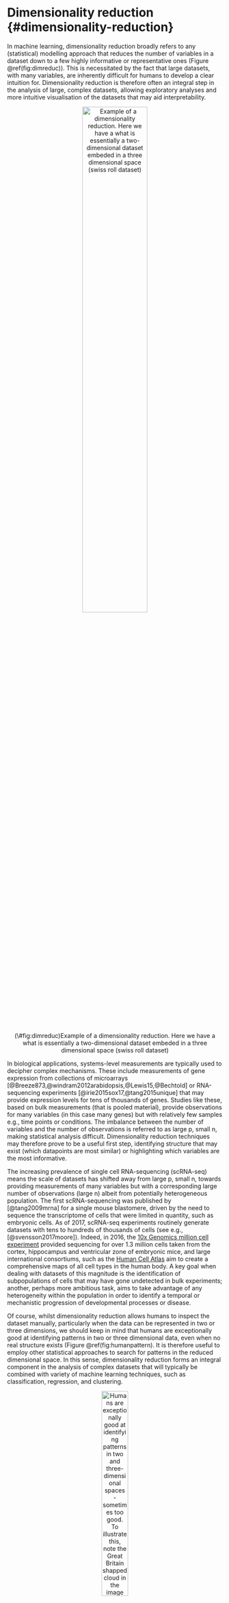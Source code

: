 # Dimensionality reduction {#dimensionality-reduction}

In machine learning, dimensionality reduction broadly refers to any (statistical) modelling approach that reduces the number of variables in a dataset down to a few highly informative or representative ones (Figure \@ref(fig:dimreduc)). This is necessitated by the fact that large datasets, with many variables, are inherently difficult for humans to develop a clear intuition for. Dimensionality reduction is therefore often an integral step in the analysis of large, complex datasets, allowing exploratory analyses and more intuitive visualisation of the datasets that may aid interpretability. 

<div class="figure" style="text-align: center">
<img src="images/swiss_roll_manifold_sculpting.png" alt="Example of a dimensionality reduction. Here we have a what is essentially a two-dimensional dataset embeded in a three dimensional space (swiss roll dataset)" width="55%" />
<p class="caption">(\#fig:dimreduc)Example of a dimensionality reduction. Here we have a what is essentially a two-dimensional dataset embeded in a three dimensional space (swiss roll dataset)</p>
</div>

In biological applications, systems-level measurements are typically used to decipher complex mechanisms. These include measurements of gene expression from collections of microarrays [@Breeze873,@windram2012arabidopsis,@Lewis15,@Bechtold] or RNA-sequencing experiments [@irie2015sox17,@tang2015unique] that may provide expression levels for tens of thousands of genes. Studies like these, based on bulk measurements (that is pooled material), provide observations for many variables (in this case many genes) but with relatively few samples e.g., time points or conditions. The imbalance between the number of variables and the number of observations is referred to as large p, small n, making statistical analysis difficult. Dimensionality reduction techniques may therefore prove to be a useful first step, identifying structure that may exist (which datapoints are most similar) or highlighting which variables are the most informative.

The increasing prevalence of single cell RNA-sequencing (scRNA-seq) means the scale of datasets has shifted away from large p, small n, towards providing measurements of many variables but with a corresponding large number of observations (large n) albeit from potentially heterogeneous population. The first scRNA-sequencing was published by [@tang2009mrna] for a single mouse blastomere, driven by the need to sequence the transcriptome of cells that were limited in quantity, such as embryonic cells. As of 2017, scRNA-seq experiments routinely generate datasets with tens to hundreds of thousands of cells (see e.g., [@svensson2017moore]). Indeed, in 2016, the [10x Genomics million cell experiment](https://community.10xgenomics.com/t5/10x-Blog/Our-1-3-million-single-cell-dataset-is-ready-to-download/ba-p/276) provided sequencing for over 1.3 million cells taken from the cortex, hippocampus and ventricular zone of embryonic mice, and large international consortiums, such as the [Human Cell Atlas](https://www.humancellatlas.org) aim to create a comprehensive maps of all cell types in the human body. A key goal when dealing with datasets of this magnitude is the identification of subpopulations of cells that may have gone undetected in bulk experiments; another, perhaps more ambitious task, aims to take advantage of any heterogeneity within the population in order to identify a temporal or mechanistic progression of developmental processes or disease.

Of course, whilst dimensionality reduction allows humans to inspect the dataset manually, particularly when the data can be represented in two or three dimensions, we should keep in mind that humans are exceptionally good at identifying patterns in two or three dimensional data, even when no real structure exists (Figure \@ref(fig:humanpattern). It is therefore useful to employ other statistical approaches to search for patterns in the reduced dimensional space. In this sense, dimensionality reduction forms an integral component in the analysis of complex datasets that will typically be combined with variety of machine learning techniques, such as classification, regression, and clustering. 

<div class="figure" style="text-align: center">
<img src="images/GB1.jpg" alt="Humans are exceptionally good at identifying patterns in two and three-dimensional spaces - sometimes too good. To illustrate this, note the Great Britain shapped cloud in the image (presumably drifting away from an EU shaped cloud, not shown). More whimsical shaped clouds can also be seen if you have a spare afternoon.  Golcar Matt/Weatherwatchers [BBC News](http://www.bbc.co.uk/news/uk-england-leeds-40287817)" width="35%" />
<p class="caption">(\#fig:humanpattern)Humans are exceptionally good at identifying patterns in two and three-dimensional spaces - sometimes too good. To illustrate this, note the Great Britain shapped cloud in the image (presumably drifting away from an EU shaped cloud, not shown). More whimsical shaped clouds can also be seen if you have a spare afternoon.  Golcar Matt/Weatherwatchers [BBC News](http://www.bbc.co.uk/news/uk-england-leeds-40287817)</p>
</div>

In this chapter we will explore two forms of dimensionality reduction, principle component analysis ([PCA](#linear-dimensionality-reduction) and t-distributed stochastic neighbour embedding ([tSNE](#nonlinear-dimensionality-reduction)), highlighting the advantages and potential pitfalls of each method. As an illustrative example, we will use these approaches to analyse single cell RNA-sequencing data of early human embryo development. 

## Linear Dimensionality Reduction {#linear-dimensionality-reduction}

The most widely used form of dimensionality reduction is principle component analysis (PCA), which was introduced by Pearson in the early 1900's [@pearson1901liii], and independently rediscovered by Hotelling [@hotelling1933analysis]. PCA has a long history of use in biological and ecological applications, with early use in population studies [@sforza1964analysis], and later for the analysis of gene expression data [@vohradsky1997identification,@craig1997developmental,@hilsenbeck1999statistical].

PCA is not a dimensionality reduction technique *per se*, but an alternative way of representing the data that more naturally captures the variance in the system. Specifically, it finds a new co-ordinate system, so that the new x-axis (which is called the first principle component; PC1) is aligned along the direction of greatest variance, with an orthogonal y-axis aligned along the direction with second greatest variance (the second principle component; PC2), and so forth. At this stage there has been no inherent reduction in the dimensionality of the system, we have simply rotated the axes around.

To illustrate PCA we can repeat the analysis of [@ringner2008principal] using the dataset of [@saal2007poor] (GEO GSE5325). This dataset contains gene expression profiles for $105$ breast tumour samples measured using Swegene Human 27K RAP UniGene188 arrays. Within the population of cells, [@ringner2008principal] focused on the expression of *GATA3* and *XBP1*, whose expression was known to correlate with estrogen receptor status [^](Breast cancer cells may be estrogen receptor positive, ER$^+$, or negative, ER$^-$, indicating capacity to respond to estrogen signalling, which can therefore influence treatment), representing a two dimensional system. A pre-processed dataset continuing the expression levels for *GATA3* and *XBP1*, and ER status, can be loaded in using the code, below:


```r
D <- read.csv(file = "data/GSE5325/GSE5325_markers.csv", header = TRUE, sep = ",", row.names=1)
```

We can now plot the expression levels of *GATA3* and *XBP1* against one another to visualise the data in the two-dimensional space:


```r
plot(t(D[1,which(D[3,]==0)]),t(D[2,which(D[3,]==0)]),'p',col='red', ylab="XBP1", xlab="GATA3",xlim=c(min(D[2,],na.rm = TRUE), max(D[2,],na.rm = TRUE)),ylim=c(min(D[1,],na.rm = TRUE), max(D[1,],na.rm = TRUE)))
points(t(D[1,which(D[3,]==1)]),t(D[2,which(D[3,]==1)]),'p',col='blue')
```

<img src="08-dimensionality-reduction_files/figure-html/unnamed-chunk-2-1.png" width="672" />

We can perform PCA in R using the \texttt{prcomp} function. To do so, we must first filter out datapoints that have missing observations, as PCA does not, inherently deal with missing observations:


```r
Dommitsamps <- t(na.omit(t(D[,]))); #Get the subset of samples

pca1  <- prcomp(t(Dommitsamps[1:2,]),center = TRUE,scale=FALSE)
ERexp <- Dommitsamps[3,];

ER_neg <- pca1$x[which(ERexp==0),]
ER_pos <- pca1$x[which(ERexp==1),]

plot(ER_neg[,1],ER_neg[,2],'p',col='red', xlab="PC1", ylab="PC2",xlim=c(-4.5, 4.2),ylim=c(-3, 2.5))
points(ER_pos[,1],ER_pos[,2],'p',col='blue')
```

<img src="08-dimensionality-reduction_files/figure-html/unnamed-chunk-3-1.png" width="672" />

Note that the \texttt{prcomp} has the option to centre and scale the data. That is, to normalise each variable to have a zero-mean and unit variance. This is particularly important when dealing with variables that may exist over very different scales. For example, if we had identical measurement in seconds and hours, without normalisation there would appear to be much greater variance in the variable measured in seconds, potentially skewing the results. In general, when dealing with variables that are measured on similar scales (for example gene expression) it is not desirable to normalise the data.

We can better visualise what the PCA has done by plotting the original data side-by-side with the transformed data (note that here we have plotted the negative of PC1).


```r
par(mfrow=c(1,2))
plot(t(D[1,which(D[3,]==0)]),t(D[2,which(D[3,]==0)]),'p',col='red', ylab="XBP1", xlab="GATA3",xlim=c(min(D[2,],na.rm = TRUE), max(D[2,],na.rm = TRUE)),ylim=c(min(D[1,],na.rm = TRUE), max(D[1,],na.rm = TRUE)))
points(t(D[1,which(D[3,]==1)]),t(D[2,which(D[3,]==1)]),'p',col='blue')
plot(-ER_neg[,1],ER_neg[,2],'p',col='red', xlab="-PC1", ylab="PC2",xlim=c(-4.5, 4.2),ylim=c(-3, 2.5))
points(-ER_pos[,1],ER_pos[,2],'p',col='blue')
```

<img src="08-dimensionality-reduction_files/figure-html/unnamed-chunk-4-1.png" width="672" />

So, we have simply rotated the original data, so that the greatest variance aligns along the x-axis and so forth. We can find out how much of the variance each of the principle components explains by looking at \texttt{pca1$sdev} variable:


```r
par(mfrow=c(1,1))
barplot(((pca1$sdev)^2 / sum(pca1$sdev^2))*100, names.arg=c("PC1","PC2"), ylab="% variance")
```

<img src="08-dimensionality-reduction_files/figure-html/unnamed-chunk-5-1.png" width="672" />

Here we can see that PC1 explains the vast majority of the variance in the observations (for this example we should be able to see this by eye). The dimensionality reduction step of PCA occurs when we choose to discard the later PCs. Of course, by doing so we loose information about the system, but this may be an acceptable loss compared to the increased interpretability achieved by visualising the system in lower dimensions. In the example below, we follow from [@ringner2008principal], and visualise the data using only PC1.


```r
par(mfrow=c(1,1))
plot(-ER_neg[,1],matrix(-1, 1, length(ER_neg[,1])),'p',col='red', xlab="PC1",xlim=c(-4, 3),ylim=c(-1.5,1.5),yaxt="n", ylab="")
points(-ER_pos[,1],matrix(-1, 1, length(ER_pos[,1])),'p',col='blue')
points(-ER_neg[,1],matrix(1, 1, length(ER_neg[,1])),'p',col='red', xlab="PC1",xlim=c(-4, 3))
points(-ER_pos[,1],matrix(0, 1, length(ER_pos[,1])),'p',col='blue')
axis(side = 2, at = seq(-1, 1, by = 1), labels = c("All","ER-","ER+"))
```

<img src="08-dimensionality-reduction_files/figure-html/unnamed-chunk-6-1.png" width="672" />

So reducing the system down to one dimension appears to have done a good job at separating out the ER$^+$ cells from the ER$^-$ cells, suggesting that it may be of biological use. Precisely how many PCs to retain remains subjective. For visualisation purposed, it is typical to look at the first two or three only. However, when using PCA as an intermediate step within more complex workflows, more PCs are often retained e.g., by thresholding to a suitable level of explanatory variance.

### Interpreting the Principle Component Axes

In the original data, the individual axes had very obvious interpretations: the x-axis represented expression levels of *GATA3* and the y-axis represented the expression level of *XBP1*. Other than indicating maximum variance, what does PC1 mean? The individual axes represent linear combinations of the expression of various genes. This may not be immediately intuitive, but we can get a feel by projecting the original axes (gene expression) onto the (reduced dimensional) co-ordinate system.


```r
genenames <- c("GATA3","XBP1")
plot(-pca1$rotation[,1],pca1$rotation[,2], type="n", xlim=c(-2, 2), ylim=c(-2, 2), xlab="PC1", ylab="PC2")
text(-pca1$rotation[,1], pca1$rotation[,2], genenames, cex = .4)
arrows(0, 0, x1 = -pca1$rotation[,1], y1 = -pca1$rotation[,2],length=0.1)
```

<img src="08-dimensionality-reduction_files/figure-html/unnamed-chunk-7-1.png" width="672" />

In this particular case, we can see that both genes appear to be reasonably strongly associated with PC1. When dealing with much larger systems e.g., with more genes, we can, of course, project the original axes into the reduced dimensional space. In general this is particularly useful for identifying genes associated with particular PCs, and ultimately assigning a biological interpretation to the PCs.

### Horseshoe effect

Principle component analysis is a linear dimensionality reduction technique, and is not always appropriate for complex datasets, particularly when dealing with nonlinearities. To illustrate this, let's consider an simulated expression set containing $8$ genes, with $10$ timepoints/conditions. We can represent this dataset in terms of a matrix: 


```r
X <- matrix( c(2,4,2,0,0,0,0,0,0,0,
                 0,2,4,2,0,0,0,0,0,0,
                 0,0,2,4,2,0,0,0,0,0,  
                 0,0,0,2,4,2,0,0,0,0,   
                 0,0,0,0,2,4,2,0,0,0,    
                 0,0,0,0,0,2,4,2,0,0,   
                 0,0,0,0,0,0,2,4,2,0,  
                 0,0,0,0,0,0,0,2,4,2), nrow=8,  ncol=10, byrow = TRUE)
```

Or we can visualise by plot a few of the genes:


```r
plot(1:10,X[1,],type="l",col="red",xlim=c(0, 14),xlab="Time",ylab="Expression")
points(1:10,X[2,],type="l",col="blue")
points(1:10,X[5,],type="l",col="black")
legend(8, 4, legend=c("gene 1", "gene 2", "gene 5"), col=c("red", "blue", "black"),lty=1, cex=0.8)
```

<img src="08-dimensionality-reduction_files/figure-html/unnamed-chunk-9-1.png" width="672" />

By eye, we see that the data can be separated out by a single direction: that is, we can order the data from time/condition 1 through to time/condition 10. Intuitively, then, the data can be represented by a single dimension. Let's run PCA as we would normally, and visualise the result, plotting the first two PCs:


```r
pca2<-prcomp(t(X),center = TRUE,scale=FALSE)
condnames = c('TP1','TP2','TP3','TP4','TP5','TP6','TP7','TP8','TP9','TP10')
plot(pca2$x[,1:2],type="p",col="red",xlim=c(-5, 5),ylim=c(-5, 5))
text(pca2$x[,1:2]+0.5, condnames, cex = 0.7)
```

<img src="08-dimensionality-reduction_files/figure-html/unnamed-chunk-10-1.png" width="672" />

We see that the PCA plot has placed the datapoints in a horseshoe shape, with condition/time point 1 very close to condition/time point 10. From the earlier plots of gene expression profiles we can see that the relationships between the various genes are not entirely straightforward. For example, gene 1 is initially correlated with gene 2, then negatively correlated, and finally uncorrelated, whilst no correlation exists between gene 1 and genes 5 - 8. These nonlinearities make it difficult for PCA which, in general, attempts to preserve large pairwise distances, leading to the well known horseshoe effect [@novembre2008interpreting,@reich2008principal]. These types of artefacts may be problematic when trying to interpret data, and due care must be given when these type of effects are seen.  

### PCA analysis of mammalian development

Now that we have a feel for PCA and understand some of the basic commands we can apply it in a real setting. Here we will make use of preprocessed data taken from [@yan2013single] (GEO  GSE36552) and [@guo2015transcriptome] (GEO GSE63818). The data from [@yan2013single] represents single cell RNA-seq measurements from human embryos from the zygote stage (a single cell produced following fertilisation of an egg) through to the blastocyst stage (consisting of around 64 cells), as well as human embryonic stem cells (hESC), cells extracted from an early blsatocyst stage embryo and maintained *in vitro*. The dataset of [guo2015transcriptome] contains scRNA-seq data from human primordial germ cells (hPGCs), precursors of sperm or eggs that are specified early in the developing human embryo soon after implantation (around week 2-3 in humans), and somatic cells. Together, these datasets therefore provide useful insights into early human development, and possible mechanisms for the specification of early cell types, such as PGCs. 

The preprocessed data contains log_2 normalised counts for around $400$ cells using $2957$ marker genes, and can be found in the file \texttt{/data/PGC_transcriptomics/PGC_transcriptomics.csv}. Note that the first line of data in the file is an indicator denoting cell type (-1 = ESC, 0 = pre-implantation, 1 = PGC, and 2 = somatic cell). The second row indicates the sex of the cell (0 = unknown/unlabelled, 1 = XX, 2 = XY), with the third row indicating capture time (-1 = ESC, 0 - 7 denotes various developmental stages from zygote to blastocyst, 8 - 13 indicates increasing times of embryo development from week 4 through to week 19).

Excercise 8.1. First load in the expression data into R and plot some example expression patterns.

Excercise 8.2. Use \texttt{prcomp} to perform PCA on the data.

Excercise 8.3. Try plotting visualising the original axis. Can we identify any genes of interest that may be particularly important for PGCs?

Excercise 8.4. Does the data separate well? Perform k-means cluster analysis on the data.

Excercise 8.5. Perform a differential expression analysis between blastocyst cells and the PGCs.

## Nonlinear Dimensionality Reduction {#nonlinear-dimensionality-reduction}

Whilst [PCA]{#linear-dimensionality-reduction} is extremely useful for exploratory analysis, it is not always appropriate, particularly for datasets with nonlinearities. A large number of nonlinear dimensionality reduction techniques have therefore been developed. Perhaps the most commonly applied technique is t-distributed stochastic neighbour embedding (tSNE) [@maaten2008visualizing,@van2009learning,@van2012visualizing,@van2014accelerating].

In general, tSNE attempts to take points in a high-dimensional space and find a faithful representation of those points in a lower-dimensional space. The SNE algorithm initially converts the high-dimensional Euclidean distances between datapoints into conditional probabilities. Here $p_{j|i}$, indicates the probability that datapoint $x_i$ would pick $x_j$ as its neighbour if neighbours were picked in proportion to their probability density under a Gaussian centred at $x_i$:

$p_{j|i} = \frac{\exp(-|\mathbf{x}_i - \mathbf{x}_j|^2/2\sigma_i^2)}{\sum_{k\neq l}\exp(-|\mathbf{x}_k - \mathbf{x}_l|^2/2\sigma_i^2)}$

We can define a similar conditional probability for the datapoints in the reduced dimensional space, $y_j$ and $y_j$ as:

$q_{j|i} = \frac{\exp(-|\mathbf{y}_i - \mathbf{y}_j|^2)}{\sum_{k\neq l}\exp(-|\mathbf{y}_k - \mathbf{y}_l|^2)}$.

Natural extensions to this would instead use a Student-t distribution for the lower dimensional space. 

$q_{j|i} = \frac{(1+|\mathbf{y}_i - \mathbf{y}_j|^2)^{-1}}{\sum_{k\neq l}(1+|\mathbf{y}_i - \mathbf{y}_j|^2)^{-1}}$.

Note here that in many cases this lower dimensionality space can be initialised using PCA or other dimensionality reduction technique.

If SNE has mapped points $\mathbf{y}_i$ and $\mathbf{y}_j$ correctly, we have $p_{j|i} = q_{j|i}$. We can define a similarity measure over these distribution based on the Kullback-Leibler-divergence:

$C = \sum KL(P_i||Q_i)= \sum_i \sum_j p_{i|j} \log \biggl{(} \frac{p_{i|j}}{q_{i|j}} \biggr{)}$

If $p_{j|i} = q_{j|i}$ (that is, our reduced dimensionality representation faithfully captures the higher dimensional data), this value will be equal to zero, otherwise it will be a positive number. We thus attempt to minimise this value using gradient descent.

The tSNE algorithm is implemented in R via the \texttt{Rtsne} package.


```r
library(Rtsne)
library(scatterplot3d)
set.seed(12345)
```

To get a feel for tSNE we will first generate some artificial data. In this case we generate two different groups that exist in a 3-dimensional space. These groups are Gaussian distributed, with different means and variances:


```r
D1 <- matrix( rnorm(5*3,mean=0,sd=1), 100, 3) 
D2 <- matrix( rnorm(5*3,mean=5,sd=3), 100, 3) 
G1 <- matrix( 1, 100, 1) 
G2 <- matrix( 2, 100, 1) 
D3 <- rbind(D1,D2)
G3 <- rbind(G1,G2)
colors <- c("red", "blue")
colors <- colors[G3]
scatterplot3d(D3,color=colors, main="3D Scatterplot",xlab="x",ylab="y",zlab="z")
```

<img src="08-dimensionality-reduction_files/figure-html/unnamed-chunk-12-1.png" width="672" />

We can run tSNE on this dataset and try to condense the data down from a three-dimensional to a two-dimensional representation. Unlike PCA, which has no real free parameters, tSNE has a variety of parameters that need to be set. First, we have the perplexity parameter which, in essence, balances local and global aspects of the data. For low values of perplexity, the algorithm will tend to entirely focus on keeping datapoints locally together.


```r
tsne_model_1 = Rtsne(as.matrix(D3), check_duplicates=FALSE, pca=TRUE, perplexity=10, theta=0.5, dims=2)
y1 <- tsne_model_1$Y[which(D[1,]==-1),1:2]
tsne_model_1 <- Rtsne(as.matrix(D3), check_duplicates=FALSE, pca=TRUE, perplexity=10, theta=0.5, dims=2)

plot(tsne_model_1$Y[1:100,1:2],type="p",col="red",xlim=c(-45, 45),ylim=c(-45, 45),xlab="tSNE1",ylab="tSNE1")
points(tsne_model_1$Y[101:200,1:2],type="p",col="blue")
```

<img src="08-dimensionality-reduction_files/figure-html/unnamed-chunk-13-1.png" width="672" />

Note that here we have set the perplexity parameter reasonably low, and tSNE appears to have identified a lot of local structure that (we know) doesn't exist. Let's try a larger value for the perplexity parameter. 


```r
y1 <- tsne_model_1$Y[which(D[1,]==-1),1:2]
tsne_model_1 <- Rtsne(as.matrix(D3), check_duplicates=FALSE, pca=TRUE, perplexity=50, theta=0.5, dims=2)

plot(tsne_model_1$Y[1:100,1:2],type="p",col="red",xlim=c(-45, 45),ylim=c(-45, 45),xlab="tSNE1",ylab="tSNE2")
points(tsne_model_1$Y[101:200,1:2],type="p",col="blue")
```

<img src="08-dimensionality-reduction_files/figure-html/unnamed-chunk-14-1.png" width="672" />

### Nonlinear warping 

In our previous example we showed that if the perplexity parameter was correctly set, tSNE seperated out the two populations very well. If we plot the original data next to the tSNE reduced dimensionality represention, however, we will notice something interesting:


```r
par(mfrow=c(1,2))
scatterplot3d(D3,color=colors, main="3D Scatterplot",xlab="x",ylab="y",zlab="z")
plot(tsne_model_1$Y[1:100,1:2],type="p",col="red",xlim=c(-45, 45),ylim=c(-45, 45),xlab="tSNE1", ylab="tSNE2")
points(tsne_model_1$Y[101:200,1:2],type="p",col="blue")
```

<img src="08-dimensionality-reduction_files/figure-html/unnamed-chunk-15-1.png" width="672" />

Whilst in the origianl data the two groups had very different variances, in the reduced dimensionality representation they appeared to show a similar spread. This is down to tSNEs ability to represent nonlinearities, and the algorithm performs different transformations on different regions. This is, of course, important to keep in mind: the spread in a tSNE output are not always indicative of heterogeneity in the data.

### Stochasticity

A final important point to note is that tSNE is stochastic in nature. Unlike PCA which, for the same dataset, will always yield the same result, if you run tSNE twice you will likely find different results. We can illustrate this below, by running tSNE again for perplexity $30$, and plotting the results alongside the previous ones.


```r
set.seed(123456)

tsne_model_1 <- Rtsne(as.matrix(D3), check_duplicates=FALSE, pca=TRUE, perplexity=30, theta=0.5, dims=2)

tsne_model_2 <- Rtsne(as.matrix(D3), check_duplicates=FALSE, pca=TRUE, perplexity=30, theta=0.5, dims=2)

par(mfrow=c(1,2))
plot(tsne_model_1$Y[1:100,1:2],type="p",col="red",xlim=c(-45, 45),ylim=c(-45, 45),xlab="tSNE1",ylab="tSNE2")
points(tsne_model_1$Y[101:200,1:2],type="p",col="blue")

plot(tsne_model_2$Y[1:100,1:2],type="p",col="red",xlim=c(-45, 45),ylim=c(-45, 45),xlab="tSNE1",ylab="tSNE2")
points(tsne_model_2$Y[101:200,1:2],type="p",col="blue")
```

<img src="08-dimensionality-reduction_files/figure-html/unnamed-chunk-16-1.png" width="672" />

Note that this stochasticity, itself, may be a useful property, allowing us to gauge robustness of our biological interpretations. A comprehensive [blog](https://distill.pub/2016/misread-tsne/) discussing the various pitfalls of tSNE is available. 

### Analysis of mammalian development

In earlier previous sections we used PCA to analyse scRNA-seq datasets of early human embryo development. In general PCA seemed adept at picking out difference cell types and idetifying putative regulators associated with those cell types. We will now use tSNE to analyse the same data.

Excercise 8.6. Load in the single cell dataset and run tSNE.

Excercise 8.7.Note that cells labelled as pre-implantation actually consists of a variety of cells, from oocytes through to blastocyst stage. Take a look at the pre-implantation cells only using tSNE. Hint: a more refined categorisation of the developmental stage of pre-implantation cells can be found by looking at the developmental time variable (0=oocyte, 1=zygote, 2=2C, 3=4C, 4=8C, 5=Morula, 6=blastocyst). Try plotting the data from tSNE colouring the data according to developmental stage.

Excercise 8.8. How do pre-implantation cells cluster in tSNE? 

## Other dimensionality reduction techniques

A large number of alternative dimensionality reduction techniques exist with corresponding implementation in R. These include probabilistic extensions to PCA [pcaMethods](https://www.rdocumentation.org/packages/pcaMethods/versions/1.64.0), as well as other nonlinear dimensionality reduction techniques [Isomap](https://www.rdocumentation.org/packages/RDRToolbox/versions/1.22.0), as well as those based on Gaussian Processes ([GPLVM](https://github.com/SheffieldML/vargplvm.git); Lawrence 2004). Other packages such as [kernlab](https://cran.r-project.org/web/packages/kernlab/index.html) provide a general suite of tools for dimensionality reduction.

Solutions to exercises can be found in appendix \@ref(solutions-dimensionality-reduction).
